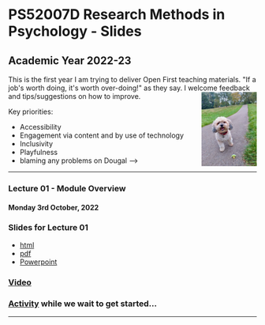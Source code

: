 # PS52007D Research Methods in Psychology - Slides 

## Academic Year 2022-23

This is the first year I am trying to deliver Open First teaching materials. "If a job's worth doing, it's worth over-doing!" as they say. 
I welcome feedback and tips/suggestions on how to improve.
<img src="images/Dougal.jpeg" align="right" height="150">


Key priorities: 
- Accessibility
- Engagement via content and by use of technology
- Inclusivity
- Playfulness
- blaming any problems on Dougal -->


---



### Lecture 01 - Module Overview
#### Monday 3rd October, 2022

### Slides for Lecture 01
- [html](https://ps52007dslides.littlemonkeylab.com/Lecture01/Lecture1-RJS.html#/title-slide)  
- [pdf](https://ps52007dslides.littlemonkeylab.com/Lecture01/Lecture1.pdf) 
- [Powerpoint](https://ps52007dslides.littlemonkeylab.com/Lecture01/Lecture1.pptx) 

### [Video](https://media.ed.ac.uk/playlist/dedicated/169801461/1_gjzcgkec/1_bz9yza6s)

### [Activity](https://mine-cetinkaya-rundel.github.io/teach-r-online/01-cloud/01-cloud.html#2) while we wait to get started...
---


